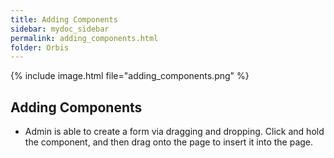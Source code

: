 ```yaml
---
title: Adding Components
sidebar: mydoc_sidebar
permalink: adding_components.html
folder: Orbis
---
```


{% include image.html file="adding_components.png" %}

## Adding Components
* Admin is able to create a form via dragging and dropping. Click and hold the component, and then drag onto the page to insert it into the page.  
